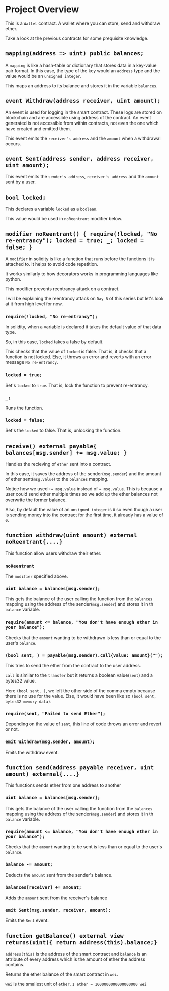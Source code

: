 # Project Overview

This is a `Wallet` contract. A wallet where you can store, send and withdraw ether.

Take a look at the previous contracts for some prequisite knowledge.

## `mapping(address => uint) public balances;`

A `mapping` is like a hash-table or dictionary that stores data in a key-value pair format. In this case, the type of the key would an `address` type and the value would be an `unsigned integer`.

This maps an address to its balance and stores it in the variable `balances`.

## `event Withdraw(address receiver, uint amount);`

An event is used for logging in the smart contract. These logs are stored on blockchain and are accessible using address of the contract. An event generated is not accessible from within contracts, not even the one which have created and emitted them.

This event emits the `receiver's address` and the `amount` when a withdrawal occurs.

## `event Sent(address sender, address receiver, uint amount);`

This event emits the `sender's address`, `receiver's address` and the `amount` sent by a user.

## `bool locked;`

This declares a variable `locked` as a `boolean`.

This value would be used in `noReentrant` modifier below.

## `modifier noReentrant() { require(!locked, "No re-entrancy"); locked = true; _; locked = false; }`

A `modifier` in solidity is like a function that runs before the functions it is attached to. It helps to avoid code repetition.

It works similarly to how decorators works in programming languages like python.

This modifier prevents reentrancy attack on a contract. 

I will be explaining the reentrancy attack on `Day 8` of this series but let's look at it from high level for now.

### `require(!locked, "No re-entrancy");`

In solidity, when a variable is declared it takes the default value of that data type.

So, in this case, `locked` takes a false by default.

This checks that the value of `locked` is false. That is, it checks that a function is not locked. Else, it throws an error and reverts with an error message `No re-entrancy`.

### `locked = true;`

Set's `locked` to `true`. That is, lock the function to prevent re-entrancy.

### `_;`

Runs the function.

### `locked = false;`

Set's the `locked` to false. That is, unlocking the function.

## `receive() external payable{ balances[msg.sender] += msg.value; }`

Handles the recieving of `ether` sent into a contract.

In this case, it saves the address of the sender(`msg.sender`) and the amount of ether sent(`msg.value`) to the `balances` mapping.

Notice how we used `+= msg.value` instead of `= msg.value`. This is because a user could send ether multiple times so we add up the ether balances not overwrite the former balance.

Also, by default the value of an `unsigned integer` is `0` so even though a user is sending money into the contract for the first time, it already has a value of `0`.

## `function withdraw(uint amount) external noReentrant{....}`

This function allow users withdraw their ether.

### `noReentrant`

The `modifier` specified above.

### `uint balance = balances[msg.sender];`

This gets the balance of the user calling the function from the `balances` mapping using the address of the sender(`msg.sender`) and stores it in th `balance` variable.

### `require(amount <= balance, "You don't have enough ether in your balance");`

Checks that the `amount` wanting to be withdrawn is less than or equal to the user's `balance`.

### `(bool sent, ) = payable(msg.sender).call{value: amount}("");`

This tries to send the ether from the contract to the user address.

`call` is similar to the `transfer` but it returns a boolean value(`sent`) and a bytes32 value.

Here `(bool sent, )`, we left the other side of the comma empty because there is no use for the value. Else, it would have been like so `(bool sent, bytes32 memory data)`.

### `require(sent, "Failed to send Ether");`

Depending on the value of `sent`, this line of code throws an error and revert or not.

### `emit Withdraw(msg.sender, amount);`

Emits the withdraw event.

## `function send(address payable receiver, uint amount) external{....}`

This functions sends ether from one address to another

### `uint balance = balances[msg.sender];`

This gets the balance of the user calling the function from the `balances` mapping using the address of the sender(`msg.sender`) and stores it in th `balance` variable.

### `require(amount <= balance, "You don't have enough ether in your balance");`

Checks that the `amount` wanting to be sent is less than or equal to the user's `balance`.

### `balance -= amount;`

Deducts the `amount` sent from the sender's balance.

### `balances[receiver] += amount;`

Adds the `amount` sent from the receiver's balance

### `emit Sent(msg.sender, receiver, amount);`

Emits the `Sent` event.

## `function getBalance() external view returns(uint){ return address(this).balance;}`

`address(this)` is the address of the smart contract and `balance` is an attribute of every address which is the amount of ether the address contains.

Returns the ether balance of the smart contract in `wei`.

`wei` is the smallest unit of `ether`. `1 ether = 1000000000000000000 wei`

